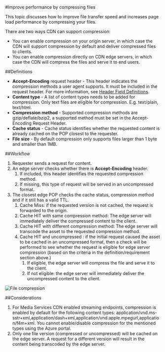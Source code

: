<properties 
	pageTitle="CDN - Improve performance by compressing files" 
	description="You can improve file transfer speed and increases page load performance by compressing your files." 
	services="cdn" 
	documentationCenter=".NET" 
	authors="camsoper" 
	manager="dwrede" 
	editor=""/>

<tags 
	ms.service="cdn" 
	ms.workload="tbd" 
	ms.tgt_pltfrm="na" 
	ms.devlang="na" 
	ms.topic="article" 
	ms.date="10/31/2015" 
	ms.author="casoper"/>

#Improve performance by compressing files

This topic discusses how to improve file transfer speed and increases page load performance by compressing your files.

There are two ways CDN can support compression: 

- You can enable compression on your origin server, in which case the CDN will support compression by default and deliver compressed files to clients. 
- You can enable compression directly on CDN edge servers, in which case the CDN will compress the files and serve it to end users.

##Definitions

- **Accept-Encoding** request header - This header indicates the compression methods a user agent supports. It must be included in the request header. For more information, see [Header Field Definitions](http://www.w3.org/Protocols/rfc2616/rfc2616-sec14.html).
- **Content type** - A list of content types needs to be added for compression. Only text files are eligible for compression. E.g. text/plain, text/html.
- **Compression method** - Supported compression methods are gzip/deflate/bzip2, a supported method must be set in the Accept-Encoding Request Header. 
- **Cache status** - Cache status identifies whether the requested content is already cached on the POP closest to the requester.  
- **File size** - By default compression only supports files larger than 1 byte and smaller than 1MB.  

##Workflow

1. Requester sends a request for content.
2. An edge server checks whether there is **Accept-Encoding** header.
	1. If included, this header identifies the requested compression method.
	1. If missing, this type of request will be served in an uncompressed format.
3.	The closest edge POP checks the cache status, compression method and if it still has a valid TTL.
	1.	Cache Miss:  if the requested version is not cached, the request is forwarded to the origin.
	2.	Cache HIT with same compression method: The edge server will immediately deliver the compressed content to the client.
	3.	Cache HIT with different compression method: The edge server will transcode the asset to the requested compression method. 
	4.	Cache HIT and uncompressed : if the initial request caused the asset to be cached in an uncompressed format, then a check will be performed to see whether the request is eligible for edge server compression (based on the criteria in the definition/requirement section above.)
		1.	If eligible, the edge server will compress the file and serve it to the client.
		2.	If not eligible: the edge server will immediately deliver the uncompressed content to the client. 

![File compression](./media/cdn-file-compression/cdn-compress-files.png)

##Considerations 

1. For Media Services CDN enabled streaming endpoints, compression is enabled by default for the following content types: application/vnd.ms-sstr+xml,application/dash+xml,application/vnd.apple.mpegurl,application/f4m+xml. You cannot enable/disable compression for the mentioned types using the Azure portal.  
2. Only one file version (compressed or uncompressed) will be cached on the edge server. A request for a different version will result in the content being transcoded by the edge server.  